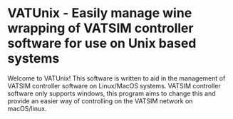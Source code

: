 # VATUnix - Easily manage wine wrapping of VATSIM controller software for use on Unix based systems
Welcome to VATUnix! This software is written to aid in the management of VATSIM controller software on Linux/MacOS systems. VATSIM controller software only supports windows, this program aims to change this and provide an easier way of controlling on the VATSIM network on macOS/linux.


